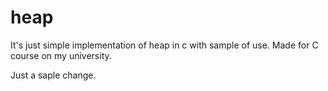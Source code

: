 # heap
It's just simple implementation of heap in c with sample of use. Made for C course on my university.

Just a saple change.
